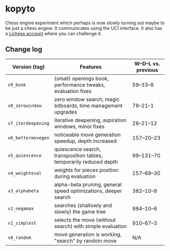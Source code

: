 # kopyto

Chess engine experiment which perhaps is now slowly turning out maybe to
be just a chess  engine. It communicates using the UCI interface. It also
has a [Lichess account](https://lichess.org/@/kopyto_dev) where you can
challenge it.

## Change log

| Version (tag)      | Features                                                           | W–D–L vs. previous |
|--------------------|--------------------------------------------------------------------|--------------------|
| `v9_book`          | (small) openings book, performance tweaks, evaluation fixes        | 59–33–8            |
| `v8_zerowindow`    | zero window search, magic bitboards, time management upgrades      | 78–21–1            |
| `v7_iterdeepening` | iterative deepening, aspiration windows, minor fixes               | 28–21–12           |
| `v6_bettermovegen` | noticeable move generation speedup, depth increased                | 157–20–23          |
| `v5_quiescence`    | quiescence search, transposition tables, temporarily reduced depth | 99–131–70          |
| `v4_weighteval`    | weights for pieces position during evaluation                      | 157–69–30          |
| `v3_alphabeta`     | alpha-beta pruning, general speed optimizations, deeper search     | 382–10–8           |
| `v2_negamax`       | searches (shallowly and slowly) the game tree                      | 984–10–6           |
| `v1_simplest`      | selects the move (without search) with simple evaluation           | 910–87–3           |
| `v0_random`        | move generation is working, "search" by random move                | N/A                |
